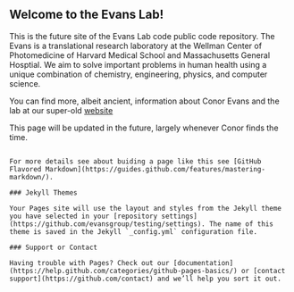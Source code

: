 ## Welcome to the Evans Lab!

This is the future site of the Evans Lab code public code repository. The Evans is a translational research laboratory at the Wellman Center of Photomedicine of Harvard Medical School and Massachusetts General Hosptial. We aim to solve important problems in human health using a unique combination of chemistry, engineering, physics, and computer science. 

You can find more, albeit ancient, information about Conor Evans and the lab at our super-old [website](http://wellman.massgeneral.org/faculty-evans-pi.htm)

This page will be updated in the future, largely whenever Conor finds the time. 

```

For more details see about buiding a page like this see [GitHub Flavored Markdown](https://guides.github.com/features/mastering-markdown/).

### Jekyll Themes

Your Pages site will use the layout and styles from the Jekyll theme you have selected in your [repository settings](https://github.com/evansgroup/testing/settings). The name of this theme is saved in the Jekyll `_config.yml` configuration file.

### Support or Contact

Having trouble with Pages? Check out our [documentation](https://help.github.com/categories/github-pages-basics/) or [contact support](https://github.com/contact) and we’ll help you sort it out.
